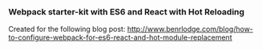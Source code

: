 ### Webpack starter-kit with ES6 and React with Hot Reloading

Created for the following blog post:  http://www.benrlodge.com/blog/how-to-configure-webpack-for-es6-react-and-hot-module-replacement
